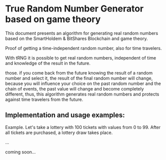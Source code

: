 # True Random Number Generator based on game theory 

This document presents an algorithm for generating real random numbers based on the SmartHoldem & BitShares Blockchain and game theory.

Proof of getting a time-independent random number, also for time travelers.

With tRNG it is possible to get real random numbers, independent of time and knowledge of the result in the future.

those. if you come back from the future knowing the result of a random number and select it, the result of the final random number will change,
because you will influence your choice on the past random number and the chain of events, the past value will change and become completely different,
thus, this algorithm generates real random numbers and protects against time travelers from the future.

## Implementation and usage examples:

Example. Let's take a lottery with 100 tickets with values from 0 to 99.
After all tickets are purchased, a lottery draw takes place.

...

coming soon...
